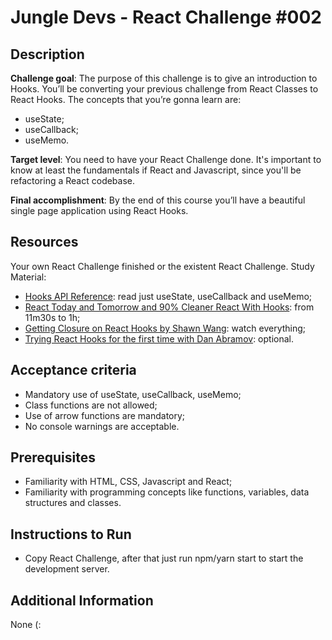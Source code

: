 # Jungle Devs - React Challenge #002

## Description

**Challenge goal**: The purpose of this challenge is to give an introduction to Hooks. You’ll be converting your previous challenge from React Classes to React Hooks. The concepts that you’re gonna learn are:

- useState;
- useCallback;
- useMemo.

**Target level**: You need to have your React Challenge done. It's important to know at least the fundamentals if React and Javascript, since you'll be refactoring a React codebase.

**Final accomplishment**: By the end of this course you’ll have a beautiful single page application using React Hooks.

## Resources

Your own React Challenge finished or the existent React Challenge. Study Material:

- [Hooks API Reference](https://reactjs.org/docs/hooks-reference.html): read just useState, useCallback and useMemo;
- [React Today and Tomorrow and 90% Cleaner React With Hooks](https://www.youtube.com/watch?v=dpw9EHDh2bM): from 11m30s to 1h;
- [Getting Closure on React Hooks by Shawn Wang](https://www.youtube.com/watch?v=KJP1E-Y-xyo&ab_channel=JSConf): watch everything;
- [Trying React Hooks for the first time with Dan Abramov](https://www.youtube.com/watch?v=G-aO5hzo1aw&ab_channel=FunFunFunction): optional.

## Acceptance criteria

- Mandatory use of useState, useCallback, useMemo;
- Class functions are not allowed;
- Use of arrow functions are mandatory;
- No console warnings are acceptable.

## Prerequisites

- Familiarity with HTML, CSS, Javascript and React;
- Familiarity with programming concepts like functions, variables, data structures and classes.

## Instructions to Run

- Copy React Challenge, after that just run npm/yarn start to start the development server.

## Additional Information

None (:
